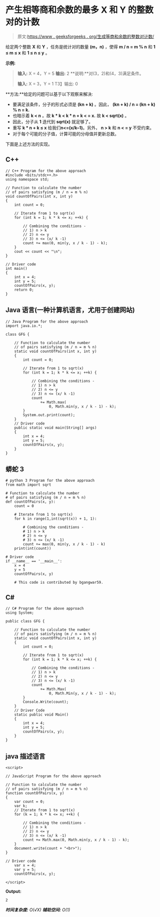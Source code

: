 # 产生相等商和余数的最多 X 和 Y 的整数对的计数

> 原文:[https://www . geeksforgeeks . org/生成等商和余数的整数对计数/](https://www.geeksforgeeks.org/count-of-pairs-of-integers-up-to-x-and-y-that-generates-equal-quotient-and-remainder/)

给定两个整数 **X** 和 **Y** ，任务是统计对的数量 **(m，n)** ，使得 **m / n = m % n** 和 **1 ≤ m ≤ x** 和 **1 ≤ n ≤ y** 。

**示例:**

> **输入:** X = 4，Y = 5
> **输出:** 2
> **说明:**对(3，2)和(4，3)满足条件。
> 
> **输入:** X = 3，Y = 1
> T3】输出: 0

**方法:**给定的问题可以基于以下观察来解决:

*   要满足该条件，分子的形式必须是 **(kn + k)** 。因此， **(kn + k) / n = (kn + k) % n = k.**
*   也暗示着 **k < n** 。故 **k * k < k * n + k < = x.** 故 **k < sqrt(x)** 。
*   因此，分子从 **1** 迭代到 **sqrt(x)** 就足够了。
*   重写 **k * n + k ≤ x** 给我们**n<=(x/k–1)**。另外， **n > k** 和 **n < = y** 不受约束。
*   对于每个可能的分子值，计算可能的分母值并更新总数。

下面是上述方法的实现。

## C++

```
// C++ Program for the above approach
#include <bits/stdc++.h>
using namespace std;

// Function to calculate the number
// of pairs satisfying (m / n = m % n)
void countOfPairs(int x, int y)
{
    int count = 0;

    // Iterate from 1 to sqrt(x)
    for (int k = 1; k * k <= x; ++k) {

        // Combining the conditions -
        // 1) n > k
        // 2) n <= y
        // 3) n <= (x/ k -1)
        count += max(0, min(y, x / k - 1) - k);
    }
    cout << count << "\n";
}

// Driver code
int main()
{
    int x = 4;
    int y = 5;
    countOfPairs(x, y);
    return 0;
}
```

## Java 语言(一种计算机语言，尤用于创建网站)

```
// Java Program for the above approach
import java.io.*;

class GFG {

    // Function to calculate the number
    // of pairs satisfying (m / n = m % n)
    static void countOfPairs(int x, int y)
    {
        int count = 0;

        // Iterate from 1 to sqrt(x)
        for (int k = 1; k * k <= x; ++k) {

            // Combining the conditions -
            // 1) n > k
            // 2) n <= y
            // 3) n <= (x/ k -1)
            count
                += Math.max(
                    0, Math.min(y, x / k - 1) - k);
        }
        System.out.print(count);
    }
    // Driver code
    public static void main(String[] args)
    {
        int x = 4;
        int y = 5;
        countOfPairs(x, y);
    }
}
```

## 蟒蛇 3

```
# python 3 Program for the above approach
from math import sqrt

# Function to calculate the number
# of pairs satisfying (m / n = m % n)
def countOfPairs(x, y):
    count = 0

    # Iterate from 1 to sqrt(x)
    for k in range(1,int(sqrt(x)) + 1, 1):

        # Combining the conditions -
        # 1) n > k
        # 2) n <= y
        # 3) n <= (x/ k -1)
        count += max(0, min(y, x / k - 1) - k)
    print(int(count))

# Driver code
if __name__ == '__main__':
    x = 4
    y = 5
    countOfPairs(x, y)

    # This code is contributed by bgangwar59.
```

## C#

```
// C# Program for the above approach
using System;

public class GFG {

    // Function to calculate the number
    // of pairs satisfying (m / n = m % n)
    static void countOfPairs(int x, int y)
    {
        int count = 0;

        // Iterate from 1 to sqrt(x)
        for (int k = 1; k * k <= x; ++k) {

            // Combining the conditions -
            // 1) n > k
            // 2) n <= y
            // 3) n <= (x/ k -1)
            count
                += Math.Max(
                    0, Math.Min(y, x / k - 1) - k);
        }
        Console.Write(count);
    }
    // Driver Code
    static public void Main()
    {
        int x = 4;
        int y = 5;
        countOfPairs(x, y);
    }
}
```

## java 描述语言

```
<script>

// JavaScript Program for the above approach

// Function to calculate the number
// of pairs satisfying (m / n = m % n)
function countOfPairs(x, y)
{
    var count = 0;
    var k;
    // Iterate from 1 to sqrt(x)
    for (k = 1; k * k <= x; ++k) {

        // Combining the conditions -
        // 1) n > k
        // 2) n <= y
        // 3) n <= (x/ k -1)
        count += Math.max(0, Math.min(y, x / k - 1) - k);
    }
    document.write(count + "<br>");
}

// Driver code
    var x = 4;
    var y = 5;
    countOfPairs(x, y);

</script>
```

**Output:** 

```
2
```

***时间复杂度:** O(√X)*
***辅助空间:** O(1)*